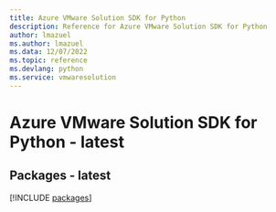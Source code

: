 ```yaml
---
title: Azure VMware Solution SDK for Python
description: Reference for Azure VMware Solution SDK for Python
author: lmazuel
ms.author: lmazuel
ms.data: 12/07/2022
ms.topic: reference
ms.devlang: python
ms.service: vmwaresolution
---
```

# Azure VMware Solution SDK for Python - latest
## Packages - latest
[!INCLUDE [packages](vmware-solution-index.md)]